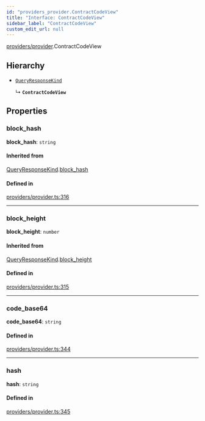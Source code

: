 ```yaml
---
id: "providers_provider.ContractCodeView"
title: "Interface: ContractCodeView"
sidebar_label: "ContractCodeView"
custom_edit_url: null
---
```


[providers/provider](../modules/providers_provider.md).ContractCodeView

## Hierarchy

- [`QueryResponseKind`](providers_provider.QueryResponseKind.md)

  ↳ **`ContractCodeView`**

## Properties

### block\_hash

 **block\_hash**: `string`

#### Inherited from

[QueryResponseKind](providers_provider.QueryResponseKind.md).[block_hash](providers_provider.QueryResponseKind.md#block_hash)

#### Defined in

[providers/provider.ts:316](https://github.com/maxhr/near--near-api-js/blob/57fed346/packages/near-api-js/src/providers/provider.ts#L316)

___

### block\_height

 **block\_height**: `number`

#### Inherited from

[QueryResponseKind](providers_provider.QueryResponseKind.md).[block_height](providers_provider.QueryResponseKind.md#block_height)

#### Defined in

[providers/provider.ts:315](https://github.com/maxhr/near--near-api-js/blob/57fed346/packages/near-api-js/src/providers/provider.ts#L315)

___

### code\_base64

 **code\_base64**: `string`

#### Defined in

[providers/provider.ts:344](https://github.com/maxhr/near--near-api-js/blob/57fed346/packages/near-api-js/src/providers/provider.ts#L344)

___

### hash

 **hash**: `string`

#### Defined in

[providers/provider.ts:345](https://github.com/maxhr/near--near-api-js/blob/57fed346/packages/near-api-js/src/providers/provider.ts#L345)
